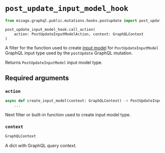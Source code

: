 # `post_update_input_model_hook`

```python
from misago.graphql.public.mutations.hooks.postupdate import post_update_input_model_hook

post_update_input_model_hook.call_action(
    action: PostUpdateInputModelAction, context: GraphQLContext
)
```

A filter for the function used to create [input model](https://pydantic-docs.helpmanual.io/usage/models/) for `PostUpdateInputModel` GraphQL input type used by the `postUpdate` GraphQL mutation.

Returns `PostUpdateInputModel` input model type.


## Required arguments

### `action`

```python
async def create_input_model(context: GraphQLContext) -> PostUpdateInputModel:
    ...
```

Next filter or built-in function used to create input model type.


### `context`

```python
GraphQLContext
```

A dict with GraphQL query context.